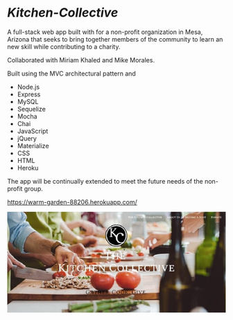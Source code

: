 # *_Kitchen-Collective_*

A full-stack web app built with for a non-profit organization in Mesa, Arizona that seeks to bring together members of the community to learn an new skill while contributing to a charity.

Collaborated with Miriam Khaled and Mike Morales. 

Built using the MVC architectural pattern and 
* Node.js 
* Express 
* MySQL
* Sequelize
* Mocha
* Chai
* JavaScript
* jQuery
* Materialize
* CSS
* HTML 
* Heroku

The app will be continually extended to meet the future needs of the non-profit group.

https://warm-garden-88206.herokuapp.com/ 

![Kitchen-Collective](public/images/kitchen.jpg "Deployed on Heroku.")